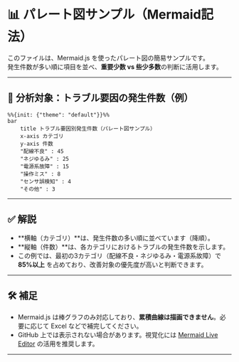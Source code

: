 # 📊 パレート図サンプル（Mermaid記法）

このファイルは、Mermaid.js を使ったパレート図の簡易サンプルです。  
発生件数が多い順に項目を並べ、**重要少数 vs 些少多数**の判断に活用します。

---

## 📌 分析対象：トラブル要因の発生件数（例）

```mermaid
%%{init: {"theme": "default"}}%%
bar
    title トラブル要因別発生件数（パレート図サンプル）
    x-axis カテゴリ
    y-axis 件数
    "配線不良" : 45
    "ネジゆるみ" : 25
    "電源系故障" : 15
    "操作ミス" : 8
    "センサ誤検知" : 4
    "その他" : 3
```

---

## ✅ 解説

- **横軸（カテゴリ）**は、発生件数の多い順に並べています（降順）。
- **縦軸（件数）**は、各カテゴリにおけるトラブルの発生件数を示します。
- この例では、最初の3カテゴリ（配線不良・ネジゆるみ・電源系故障）で **85%以上** を占めており、改善対象の優先度が高いと判断できます。

---

## 🛠️ 補足

- Mermaid.js は棒グラフのみ対応しており、**累積曲線は描画できません**。必要に応じて Excel などで補完してください。
- GitHub 上では表示されない場合があります。視覚化には [Mermaid Live Editor](https://mermaid.live) の活用を推奨します。

---

